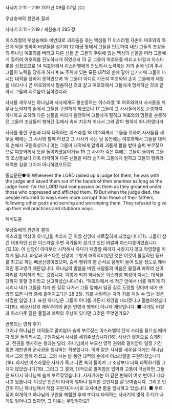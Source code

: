 사사기 2:11 - 2:19 
2011년 09월 07일 (수)

우상숭배의 원인과 결과



사사기 2:11 - 2:19 / 새찬송가 295 장


이스라엘의 우상숭배와 예언대로 괴로움을 겪는 백성들
11 이스라엘 자손이 여호와의 목전에 악을 행하여 바알들을 섬기며 12 애굽 땅에서 그들을 인도하여 내신 그들의 조상들의 하나님 여호와를 버리고 다른 신들 곧 그들의 주위에 있는 백성의 신들을 따라 그들에게 절하여 여호와를 진노하시게 하였으되 13 곧 그들이 여호와를 버리고 바알과 아스다롯을 섬겼으므로 14 여호와께서 이스라엘에게 진노하사 노략하는 자의 손에 넘겨 주사 그들이 노략을 당하게 하시며 또 주위에 있는 모든 대적의 손에 팔아 넘기시매 그들이 다시는 대적을 당하지 못하였으며 15 그들이 어디로 가든지 여호와의 손이 그들에게 재앙을 내리시니 곧 여호와께서 말씀하신 것과 같고 여호와께서 그들에게 맹세하신 것과 같아서 그들의 괴로움이 심하였더라

사사를 세우시는 하나님과 사사에게도 불순종하는 이스라엘
16 여호와께서 사사들을 세우사 노략자의 손에서 그들을 구원하게 하셨으나 17 그들이 그 사사들에게도 순종하지 아니하고 오히려 다른 신들을 따라가 음행하며 그들에게 절하고 여호와의 명령을 순종하던 그들의 조상들이 행하던 길에서 속히 치우쳐 떠나서 그와 같이 행하지 아니하였더라

사사를 통한 구원과 더욱 타락하는 이스라엘
18 여호와께서 그들을 위하여 사사들을 세우실 때에는 그 사사와 함께 하셨고 그 사사가 사는 날 동안에는 여호와께서 그들을 대적의 손에서 구원하셨으니 이는 그들이 대적에게 압박과 괴롭게 함을 받아 슬피 부르짖으므로 여호와께서 뜻을 돌이키셨음이거늘 19 그 사사가 죽은 후에는 그들이 돌이켜 그들의 조상들보다 더욱 타락하여 다른 신들을 따라 섬기며 그들에게 절하고 그들의 행위와 패역한 길을 그치지 아니하였으므로


중심문단●18 Whenever the LORD raised up a judge for them, he was with the judge and saved them out of the hands of their enemies as long as the judge lived; for the LORD had compassion on them as they groaned under those who oppressed and afflicted them. 19 But when the judge died, the people returned to ways even more corrupt than those of their fathers, following other gods and serving and worshiping them. They refused to give up their evil practices and stubborn ways.

해석도움





우상숭배의 원인과 결과  
이스라엘 백성이 하나님을 버리자 곧 이방 신앙에 사로잡히게 되었습니다(11). 그들이 섬긴 대표적인 신은 이스라엘 주변 국가들이 섬기고 있던 바알과 아스다롯이었습니다(12,13). 이 신앙이 이때부터 시작해서 유다가 패망할 때까지 사라지지 않고 악영향을 미치게 됩니다. 바알과 아스다롯 신앙이 그렇게 매력적이었던 것은 이것이 물질적인 풍요를 최고로 하는 배금신앙이었으며, 숭배 행위의 한 순서로 음행이 들어 있을 정도로 쾌락적인 종교였기 때문입니다. 하나님의 말씀을 버린 사람들의 마음은 물질과 쾌락의 신이 자리를 차지하게 되는 것입니다. 이렇게 되자 하나님은 이스라엘 백성이 다시는 대적을 당하지 못할 것이라고 선고하셨습니다(14). “여호와께서 네 적군 앞에서 너를 패하게 하시리니 네가 그들을 치러 한 길로 나가서 그들 앞에서 일곱 길로 도망할 것이며 네가 또 땅의 모든 나라 중에 흩어지고”(신 28:25). 죄를 사랑하는 자가 죄를 이길 수 없는 것은 자명한 일입니다. 또한 하나님은 그들이 어디를 가든지 재앙을 내리겠다고 말씀하셨습니다(15). 배금사상과 쾌락주의의 끝은 번영과 행복이 아니라 재앙입니다.
■ 내게도 바알과 아스다롯 같은 물질과 쾌락의 우상이 있다면 그것은 무엇인가요?

반복되는 영적 주기  
그러나 하나님은 대적들로 말미암아 슬피 부르짖는 이스라엘의 탄식 소리를 들으실 때마다 뜻을 돌이키시고, 구원자로서 사사를 세워주셨습니다(16). 사사란 혈통으로 승계되고, 전권을 행사하는 왕과는 달리, 하나님께서 부으신 영적 권위로 말미암아 일정 기간 동안 재판권과 군사권을 행사하는 직분입니다. 이와 같은 사사를 세우실 때에는 하나님께서 그와 함께 하셨고, 그의 사는 날 동안 대적의 손에서 이스라엘을 구원하셨습니다(18). 하지만 이스라엘은 사사가 죽고 나면 속히 돌이켜 그 조상보다 더욱 타락하기를 그치지 않았습니다(19). 그리고 그 결과, 대적으로 말미암은 압박과 고통이 극심하면 그들은 또다시 하나님께 슬피 부르짖었습니다. 사사기에는 이 같은 반복이 여섯 번이나 나타나고 있습니다. 이것은 인간의 타락이 얼마나 철저한 것인지를 잘 보여줍니다. 그리고 인간이 아닌 하나님께서 직접 구원자(사사)로 오셔야만 함을 암시하고 있습니다.
■ 부르짖어 회개하고 하나님의 구원을 체험한 후에 또다시 타락하는 사사기의 영적 주기가 내게도 일어나고 있다면, 그 이유는 무엇일까요?